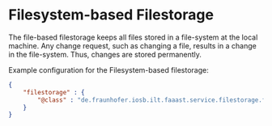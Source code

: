 # Filesystem-based Filestorage
The file-based filestorage keeps all files stored in a file-system at the local machine. Any change request, such as changing a file, results in a change in the file-system. Thus, changes are stored permanently.

Example configuration for the Filesystem-based filestorage:

```json
{
	"filestorage" : {
		"@class" : "de.fraunhofer.iosb.ilt.faaast.service.filestorage.filesystem.FileStorageFileSystem"
	}
}
```
